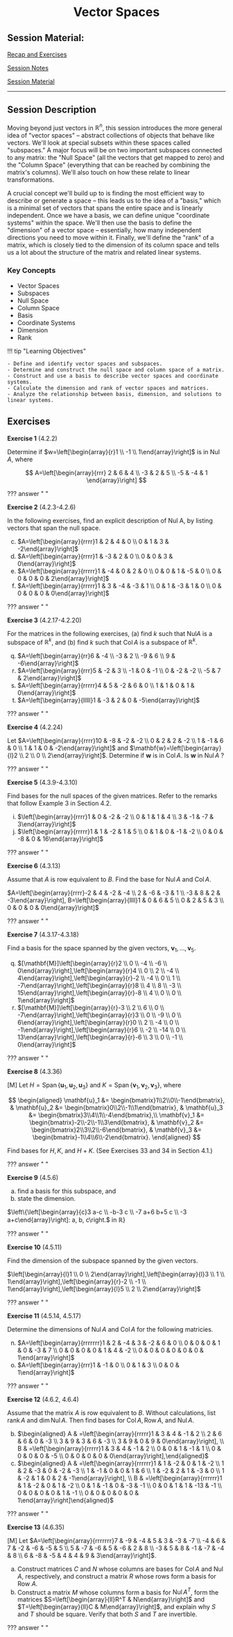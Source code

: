<h1 align="center">Vector Spaces</h1>

## Session Material:

[Recap and Exercises]()

[Session Notes]()

[Session Material](https://viaucdk-my.sharepoint.com/:f:/g/personal/rib_viauc_dk/EgXzFwcFf_tBh8mwVvN0UycBh_gTnjRq8A5x15bFaLKCTg?e=eGwSEq)

---

## Session Description
Moving beyond just vectors in $\mathbb{R}^n$, this session introduces the more general idea of "vector spaces" – abstract collections of objects that behave like vectors. We'll look at special subsets within these spaces called "subspaces." A major focus will be on two important subspaces connected to any matrix: the "Null Space" (all the vectors that get mapped to zero) and the "Column Space" (everything that can be reached by combining the matrix's columns). We'll also touch on how these relate to linear transformations.

A crucial concept we'll build up to is finding the most efficient way to describe or generate a space – this leads us to the idea of a "basis," which is a minimal set of vectors that spans the entire space and is linearly independent. Once we have a basis, we can define unique "coordinate systems" within the space. We'll then use the basis to define the "dimension" of a vector space – essentially, how many independent directions you need to move within it. Finally, we'll define the "rank" of a matrix, which is closely tied to the dimension of its column space and tells us a lot about the structure of the matrix and related linear systems.

### Key Concepts

* Vector Spaces
* Subspaces
* Null Space
* Column Space
* Basis
* Coordinate Systems
* Dimension
* Rank

!!! tip "Learning Objectives"

    - Define and identify vector spaces and subspaces.
    - Determine and construct the null space and column space of a matrix.
    - Construct and use a basis to describe vector spaces and coordinate systems.
    - Calculate the dimension and rank of vector spaces and matrices.
    - Analyze the relationship between basis, dimension, and solutions to linear systems.

## Exercises

<!--
4.2.: 2-6, 17-20, 24
4.3.: 9-10, 13, 17, 18, 36        
4.5: 6, 11, 14, 17      
4.6: 2, 4, 35     
-->
<style type="text/css">
    ol { list-style-type: lower-alpha; }
</style>

**Exercise 1** (4.2.2)

Determine if $w=\left[\begin{array}{r}1 \\ -1 \\ 1\end{array}\right]$ is in $\operatorname{Nul} A$, where

$$
A=\left[\begin{array}{rrr}
2 & 6 & 4 \\
-3 & 2 & 5 \\
-5 & -4 & 1
\end{array}\right]
$$


??? answer "&nbsp;"

**Exercise 2** (4.2.3-4.2.6)

In the following exercises, find an explicit description of Nul A, by listing vectors that span the null space.

3. $A=\left[\begin{array}{rrrr}1 & 2 & 4 & 0 \\ 0 & 1 & 3 & -2\end{array}\right]$
4. $A=\left[\begin{array}{rrrr}1 & -3 & 2 & 0 \\ 0 & 0 & 3 & 0\end{array}\right]$
5. $A=\left[\begin{array}{rrrrr}1 & -4 & 0 & 2 & 0 \\ 0 & 0 & 1 & -5 & 0 \\ 0 & 0 & 0 & 0 & 2\end{array}\right]$
6. $A=\left[\begin{array}{rrrrr}1 & 3 & -4 & -3 & 1 \\ 0 & 1 & -3 & 1 & 0 \\ 0 & 0 & 0 & 0 & 0\end{array}\right]$

??? answer "&nbsp;"

**Exercise 3** (4.2.17-4.2.20)

For the matrices in the following exercises, (a) find $k$ such that $\mathrm{Nul} A$ is a subspace of $\mathbb{R}^k$, and (b) find $k$ such that $\operatorname{Col} A$ is a subspace of $\mathbb{R}^k$.

17. $A=\left[\begin{array}{rr}6 & -4 \\ -3 & 2 \\ -9 & 6 \\ 9 & -6\end{array}\right]$
18. $A=\left[\begin{array}{rrr}5 & -2 & 3 \\ -1 & 0 & -1 \\ 0 & -2 & -2 \\ -5 & 7 & 2\end{array}\right]$
19. $A=\left[\begin{array}{rrrrr}4 & 5 & -2 & 6 & 0 \\ 1 & 1 & 0 & 1 & 0\end{array}\right]$
20. $A=\left[\begin{array}{lllll}1 & -3 & 2 & 0 & -5\end{array}\right]$

??? answer "&nbsp;"

**Exercise 4** (4.2.24)

Let $A=\left[\begin{array}{rrrr}10 & -8 & -2 & -2 \\ 0 & 2 & 2 & -2 \\ 1 & -1 & 6 & 0 \\ 1 & 1 & 0 & -2\end{array}\right]$ and $\mathbf{w}=\left[\begin{array}{l}2 \\ 2 \\ 0 \\ 2\end{array}\right]$. Determine if $\mathbf{w}$ is in $\operatorname{Col} A$. Is $\mathbf{w}$ in $\operatorname{Nul} A$ ?

??? answer "&nbsp;"

**Exercise 5** (4.3.9-4.3.10)

Find bases for the null spaces of the given matrices. Refer to the remarks that follow Example 3 in Section 4.2.

9. $\left[\begin{array}{rrrr}1 & 0 & -2 & -2 \\ 0 & 1 & 1 & 4 \\ 3 & -1 & -7 & 3\end{array}\right]$
10. $\left[\begin{array}{rrrrr}1 & 1 & -2 & 1 & 5 \\ 0 & 1 & 0 & -1 & -2 \\ 0 & 0 & -8 & 0 & 16\end{array}\right]$

??? answer "&nbsp;"

**Exercise 6** (4.3.13)

Assume that $A$ is row equivalent to $B$. Find the base for $\operatorname{Nul} A$ and $\operatorname{Col} A$.

$A=\left[\begin{array}{rrrr}-2 & 4 & -2 & -4 \\ 2 & -6 & -3 & 1 \\ -3 & 8 & 2 & -3\end{array}\right], B=\left[\begin{array}{llll}1 & 0 & 6 & 5 \\ 0 & 2 & 5 & 3 \\ 0 & 0 & 0 & 0\end{array}\right]$

??? answer "&nbsp;"

**Exercise 7** (4.3.17-4.3.18)

Find a basis for the space spanned by the given vectors, $\mathbf{v}_1, \ldots, \mathbf{v}_5$.

17. $[\mathbf{M}]\left[\begin{array}{r}2 \\ 0 \\ -4 \\ -6 \\ 0\end{array}\right],\left[\begin{array}{r}4 \\ 0 \\ 2 \\ -4 \\ 4\end{array}\right],\left[\begin{array}{r}-2 \\ -4 \\ 0 \\ 1 \\ -7\end{array}\right],\left[\begin{array}{r}8 \\ 4 \\ 8 \\ -3 \\ 15\end{array}\right],\left[\begin{array}{r}-8 \\ 4 \\ 0 \\ 0 \\ 1\end{array}\right]$
18. $[\mathbf{M}]\left[\begin{array}{r}-3 \\ 2 \\ 6 \\ 0 \\ -7\end{array}\right],\left[\begin{array}{r}3 \\ 0 \\ -9 \\ 0 \\ 6\end{array}\right],\left[\begin{array}{r}0 \\ 2 \\ -4 \\ 0 \\ -1\end{array}\right],\left[\begin{array}{r}6 \\ -2 \\ -14 \\ 0 \\ 13\end{array}\right],\left[\begin{array}{r}-6 \\ 3 \\ 0 \\ -1 \\ 0\end{array}\right]$

??? answer "&nbsp;"

**Exercise 8** (4.3.36)

[M] Let $H=\operatorname{Span}\left\{\mathbf{u}_1, \mathbf{u}_2, \mathbf{u}_3\right\}$ and $K=\operatorname{Span}\left\{\mathbf{v}_1, \mathbf{v}_2, \mathbf{v}_3\right\}$, where

$$
\begin{aligned}
\mathbf{u}_1 &= \begin{bmatrix}1\\2\\0\\-1\end{bmatrix}, &
\mathbf{u}_2 &= \begin{bmatrix}0\\2\\-1\\1\end{bmatrix}, &
\mathbf{u}_3 &= \begin{bmatrix}3\\4\\1\\-4\end{bmatrix},\\
\mathbf{v}_1 &= \begin{bmatrix}-2\\-2\\-1\\3\end{bmatrix}, &
\mathbf{v}_2 &= \begin{bmatrix}2\\3\\2\\-6\end{bmatrix}, &
\mathbf{v}_3 &= \begin{bmatrix}-1\\4\\6\\-2\end{bmatrix}.
\end{aligned}
$$


Find bases for $H, K$, and $H+K$. (See Exercises 33 and 34 in Section 4.1.)

??? answer "&nbsp;"

**Exercise 9** (4.5.6)

1. find a basis for this subspace, and 
2. state the dimension.

$\left\{\left[\begin{array}{c}3 a-c \\ -b-3 c \\ -7 a+6 b+5 c \\ -3 a+c\end{array}\right]: a, b, c\right.$ in $\left.\mathbb{R}\right\}$

??? answer "&nbsp;"

**Exercise 10** (4.5.11)

Find the dimension of the subspace spanned by the given vectors.

$\left[\begin{array}{l}1 \\ 0 \\ 2\end{array}\right],\left[\begin{array}{l}3 \\ 1 \\ 1\end{array}\right],\left[\begin{array}{r}-2 \\ -1 \\ 1\end{array}\right],\left[\begin{array}{l}5 \\ 2 \\ 2\end{array}\right]$

??? answer "&nbsp;"

**Exercise 11** (4.5.14, 4.5.17)

Determine the dimensions of $\operatorname{Nul} A$ and $\operatorname{Col} A$ for the following matricies.

14. $A=\left[\begin{array}{rrrrrrr}1 & 2 & -4 & 3 & -2 & 6 & 0 \\ 0 & 0 & 0 & 1 & 0 & -3 & 7 \\ 0 & 0 & 0 & 0 & 1 & 4 & -2 \\ 0 & 0 & 0 & 0 & 0 & 0 & 1\end{array}\right]$
17. $A=\left[\begin{array}{rrr}1 & -1 & 0 \\ 0 & 1 & 3 \\ 0 & 0 & 1\end{array}\right]$

??? answer "&nbsp;"

**Exercise 12** (4.6.2, 4.6.4)

Assume that the matrix $A$ is row equivalent to $B$. Without calculations, list $\operatorname{rank} A$ and $\operatorname{dim} \operatorname{Nul} A$. Then find bases for $\operatorname{Col} A, \operatorname{Row} A$, and $\operatorname{Nul} A$.

2. $\begin{aligned} A & =\left[\begin{array}{rrrrr}1 & 3 & 4 & -1 & 2 \\ 2 & 6 & 6 & 0 & -3 \\ 3 & 9 & 3 & 6 & -3 \\ 3 & 9 & 0 & 9 & 0\end{array}\right], \\ B & =\left[\begin{array}{rrrrr}1 & 3 & 4 & -1 & 2 \\ 0 & 0 & 1 & -1 & 1 \\ 0 & 0 & 0 & 0 & -5 \\ 0 & 0 & 0 & 0 & 0\end{array}\right],\end{aligned}$
4. $\begin{aligned} A & =\left[\begin{array}{rrrrrr}1 & 1 & -2 & 0 & 1 & -2 \\ 1 & 2 & -3 & 0 & -2 & -3 \\ 1 & -1 & 0 & 0 & 1 & 6 \\ 1 & -2 & 2 & 1 & -3 & 0 \\ 1 & -2 & 1 & 0 & 2 & -1\end{array}\right], \\ B & =\left[\begin{array}{rrrrrr}1 & 1 & -2 & 0 & 1 & -2 \\ 0 & 1 & -1 & 0 & -3 & -1 \\ 0 & 0 & 1 & 1 & -13 & -1 \\ 0 & 0 & 0 & 0 & 1 & -1 \\ 0 & 0 & 0 & 0 & 0 & 1\end{array}\right]\end{aligned}$

??? answer "&nbsp;"

**Exercise 13** (4.6.35)

[M] Let $A=\left[\begin{array}{rrrrrrr}7 & -9 & -4 & 5 & 3 & -3 & -7 \\ -4 & 6 & 7 & -2 & -6 & -5 & 5 \\ 5 & -7 & -6 & 5 & -6 & 2 & 8 \\ -3 & 5 & 8 & -1 & -7 & -4 & 8 \\ 6 & -8 & -5 & 4 & 4 & 9 & 3\end{array}\right]$.

1. Construct matrices $C$ and $N$ whose columns are bases for $\operatorname{Col} A$ and $\operatorname{Nul} A$, respectively, and construct a matrix $R$ whose rows form a basis for Row $A$.
2. Construct a matrix $M$ whose columns form a basis for $\operatorname{Nul} A^T$, form the matrices $S=\left[\begin{array}{ll}R^T & N\end{array}\right]$ and $T=\left[\begin{array}{ll}C & M\end{array}\right]$, and explain why $S$ and $T$ should be square. Verify that both $S$ and $T$ are invertible.

??? answer "&nbsp;"